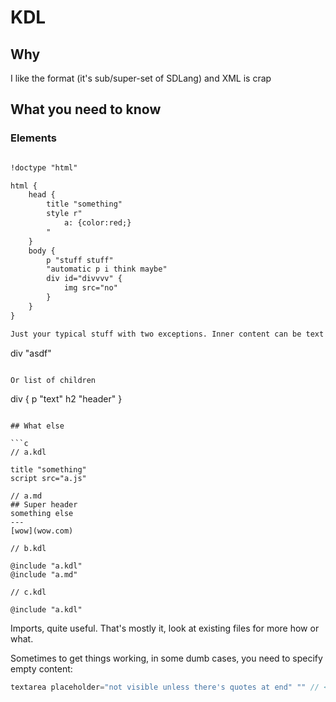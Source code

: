 # KDL

## Why

I like the format (it's sub/super-set of SDLang) and XML is crap

## What you need to know

### Elements

```html

!doctype "html"

html {
    head {
        title "something"
        style r"
            a: {color:red;}
        "
    }
    body {
        p "stuff stuff"
        "automatic p i think maybe"
        div id="divvvv" {
            img src="no"
        }
    }
}

Just your typical stuff with two exceptions. Inner content can be text

```
div "asdf"
```

Or list of children

```
div {
    p "text"
    h2 "header"
}
```

## What else

```c
// a.kdl

title "something"
script src="a.js"

// a.md
## Super header
something else
---
[wow](wow.com)

// b.kdl

@include "a.kdl"
@include "a.md"

// c.kdl

@include "a.kdl"

```

Imports, quite useful. That's mostly it, look at existing files for more how or what.

Sometimes to get things working, in some dumb cases, you need to specify empty content:

```c
textarea placeholder="not visible unless there's quotes at end" "" // <- these quotes are needed to see placeholder
```

